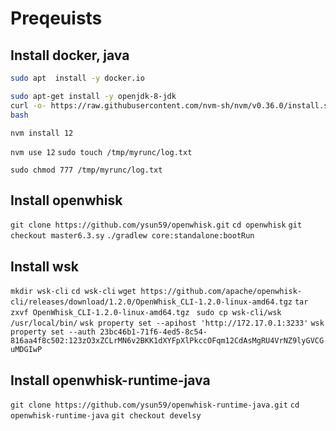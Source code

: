 # Preqeuists
## Install docker, java
```bash
sudo apt  install -y docker.io
```

```bash
sudo apt-get install -y openjdk-8-jdk
curl -o- https://raw.githubusercontent.com/nvm-sh/nvm/v0.36.0/install.sh | bash
bash
```
`nvm install 12`

`nvm use 12`
`sudo touch /tmp/myrunc/log.txt`

`sudo chmod 777 /tmp/myrunc/log.txt`

## Install openwhisk
`git clone https://github.com/ysun59/openwhisk.git`
`cd openwhisk`
`git checkout master6.3.sy`
`./gradlew core:standalone:bootRun`
## Install wsk
`mkdir wsk-cli`
`cd wsk-cli`
`wget https://github.com/apache/openwhisk-cli/releases/download/1.2.0/OpenWhisk_CLI-1.2.0-linux-amd64.tgz`
`tar zxvf OpenWhisk_CLI-1.2.0-linux-amd64.tgz `
`sudo cp wsk-cli/wsk /usr/local/bin/`
`wsk property set --apihost 'http://172.17.0.1:3233'`
`wsk property set --auth 23bc46b1-71f6-4ed5-8c54-816aa4f8c502:123zO3xZCLrMN6v2BKK1dXYFpXlPkccOFqm12CdAsMgRU4VrNZ9lyGVCGuMDGIwP`


## Install openwhisk-runtime-java
`git clone https://github.com/ysun59/openwhisk-runtime-java.git`
`cd openwhisk-runtime-java`
`git checkout develsy`

##
